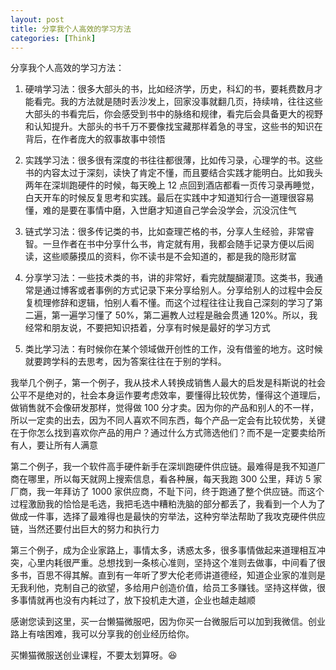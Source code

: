 ```yaml
---
layout: post
title: 分享我个人高效的学习方法
categories: [Think]
---
```


分享我个人高效的学习方法：

1. 硬啃学习法：很多大部头的书，比如经济学，历史，科幻的书，要耗费数月才能看完。我的方法就是随时丢沙发上，回家没事就翻几页，持续啃，往往这些大部头的书看完后，你会感受到书中的脉络和规律，看完后会具备更大的视野和认知提升。大部头的书千万不要像找宝藏那样着急的寻宝，这些书的知识在背后，在作者庞大的叙事故事中领悟

2. 实践学习法：很多很有深度的书往往都很薄，比如传习录，心理学的书。这些书的内容太过于深刻，读快了肯定不懂，而且要结合实践才能明白。比如我头两年在深圳跑硬件的时候，每天晚上 12 点回到酒店都看一页传习录再睡觉，白天开车的时候反复思考和实践。最后在实践中才知道知行合一道理很容易懂，难的是要在事情中磨，入世磨才知道自己学会没学会，沉没沉住气

3. 链式学习法：很多传记类的书，比如查理芒格的书，分享人生经验，非常睿智。一旦作者在书中分享什么书，肯定就有用，我都会随手记录方便以后阅读，这些顺藤摸瓜的资料，你不读书是不会知道的，都是我的隐形财富

4. 分享学习法：一些技术类的书，讲的非常好，看完就醍醐灌顶。这类书，我通常是通过博客或者事例的方式记录下来分享给别人。分享给别人的过程中会反复梳理修辞和逻辑，怕别人看不懂。而这个过程往往让我自己深刻的学习了第二遍，第一遍学习懂了 50%，第二遍教人过程是融会贯通 120%。所以，我经常和朋友说，不要把知识捂着，分享有时候是最好的学习方式

5. 类比学习法：有时候你在某个领域做开创性的工作，没有借鉴的地方。这时候就要跨学科的去思考，因为答案往往在于别的学科。

我举几个例子，第一个例子，我从技术人转换成销售人最大的启发是科斯说的社会公平不是绝对的，社会本身运作要考虑效率，要懂得比较优势，懂得这个道理后，做销售就不会像研发那样，觉得做 100 分才卖。因为你的产品和别人的不一样，所以一定卖的出去，因为不同人喜欢不同东西，每个产品一定会有比较优势，关键在于你怎么找到喜欢你产品的用户？通过什么方式筛选他们？而不是一定要卖给所有人，要让所有人满意

第二个例子，我一个软件高手硬件新手在深圳跑硬件供应链。最难得是我不知道厂商在哪里，所以每天就网上搜索信息，看各种展，每天我跑 300 公里，拜访 5 家厂商，我一年拜访了 1000 家供应商，不耻下问，终于跑通了整个供应链。而这个过程激励我的恰恰是毛选，我把毛选中糟粕洗脑的部分都丢了，我看到一个人为了做成一件事，选择了最难得也是最快的穷举法，这种穷举法帮助了我攻克硬件供应链，当然还要付出巨大的努力和执行力

第三个例子，成为企业家路上，事情太多，诱惑太多，很多事情做起来道理相互冲突，心里内耗很严重。总想找到一条核心准则，坚持这个准则去做事，中间看了很多书，百思不得其解。直到有一年听了罗大伦老师讲道德经，知道企业家的准则是无我利他，克制自己的欲望，多给用户创造价值，给员工多赚钱。坚持这样做，很多事情就再也没有内耗过了，放下投机走大道，企业也越走越顺

感谢您读到这里，买一台懒猫微服吧，因为你买一台微服后可以加到我微信。创业路上有啥困难，我可以分享我的创业经历给你。

买懒猫微服送创业课程，不要太划算呀。😆
